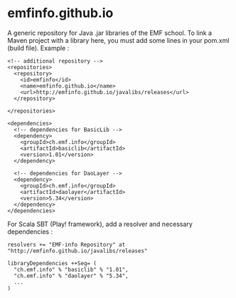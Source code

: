 # emfinfo.github.io
A generic repository for Java .jar libraries of the EMF school. To link a Maven project with a library here, you must add some lines in your pom.xml (build file). Example :

    <!-- additional repository -->  
    <repositories>
      <repository>        
        <id>emfinfo</id>
        <name>emfinfo.github.io</name>
        <url>http://emfinfo.github.io/javalibs/releases</url>
      </repository>
      
    </repositories>      
    
    <dependencies>
      <!-- dependencies for BasicLib -->
      <dependency>       
        <groupId>ch.emf.info</groupId>
        <artifactId>basiclib</artifactId>
        <version>1.01</version>
      </dependency> 
      
      <!-- dependencies for DaoLayer -->
      <dependency>       
        <groupId>ch.emf.info</groupId>
        <artifactId>daolayer</artifactId>
        <version>5.34</version>
      </dependency>    
    </dependencies>

For Scala SBT (Play! framework), add a resolver and necessary dependencies :<br>

    resolvers += "EMF-info Repository" at "http://emfinfo.github.io/javalibs/releases"
    
    libraryDependencies ++Seq= (
      "ch.emf.info" % "basiclib" % "1.01",
      "ch.emf.info" % "daolayer" % "5.34",
      ...
    )    
